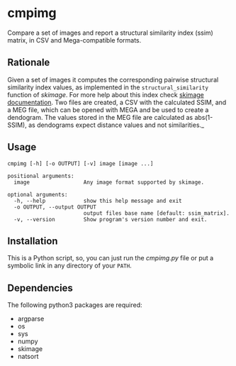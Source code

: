 # cmpimg
Compare a set of images and report a structural similarity index (ssim) matrix, in CSV and Mega-compatible formats.

## Rationale
Given a set of images it computes the corresponding pairwise structural similarity index values, as implemented in the `structural_similarity` function of *skimage*. For more help about this index check [skimage documentation](https://scikit-image.org/docs/stable/auto_examples/transform/plot_ssim.html). Two files are created, a CSV with the calculated SSIM, and a MEG file, which can be opened with MEGA and be used to create a dendogram. The values stored in the MEG file are calculated as abs(1-SSIM), as dendograms expect distance values and not similarities._

## Usage
```
cmpimg [-h] [-o OUTPUT] [-v] image [image ...]

positional arguments:
  image                 Any image format supported by skimage.

optional arguments:
  -h, --help            show this help message and exit
  -o OUTPUT, --output OUTPUT
                        output files base name [default: ssim_matrix].
  -v, --version         Show program's version number and exit.
```

## Installation
This is a Python script, so, you can just run the *cmpimg.py* file or put a symbolic link in any directory of your `PATH`.

## Dependencies
The following python3 packages are required:
* argparse
* os
* sys
* numpy
* skimage
* natsort

